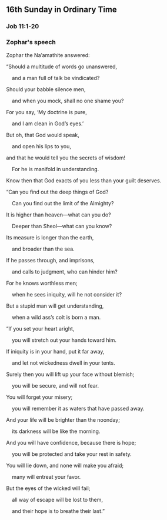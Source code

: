 ## 16th Sunday in Ordinary Time

### Job 11:1-20

### Zophar's speech

Zophar the Naʹamathite answered:

“Should a multitude of words go unanswered,

    and a man full of talk be vindicated?

Should your babble silence men,

    and when you mock, shall no one shame you?

For you say, ‘My doctrine is pure,

    and I am clean in God’s eyes.’

But oh, that God would speak,

    and open his lips to you,

and that he would tell you the secrets of wisdom!

    For he is manifold in understanding.

Know then that God exacts of you less than your guilt deserves.

“Can you find out the deep things of God?

    Can you find out the limit of the Almighty?

It is higher than heaven—what can you do?

    Deeper than Sheol—what can you know?

Its measure is longer than the earth,

    and broader than the sea.

If he passes through, and imprisons,

    and calls to judgment, who can hinder him?

For he knows worthless men;

    when he sees iniquity, will he not consider it?

But a stupid man will get understanding,

    when a wild ass’s colt is born a man.

“If you set your heart aright,

    you will stretch out your hands toward him.

If iniquity is in your hand, put it far away,

    and let not wickedness dwell in your tents.

Surely then you will lift up your face without blemish;

    you will be secure, and will not fear.

You will forget your misery;

    you will remember it as waters that have passed away.

And your life will be brighter than the noonday;

    its darkness will be like the morning.

And you will have confidence, because there is hope;

    you will be protected and take your rest in safety.

You will lie down, and none will make you afraid;

    many will entreat your favor.

But the eyes of the wicked will fail;

    all way of escape will be lost to them,

    and their hope is to breathe their last.”